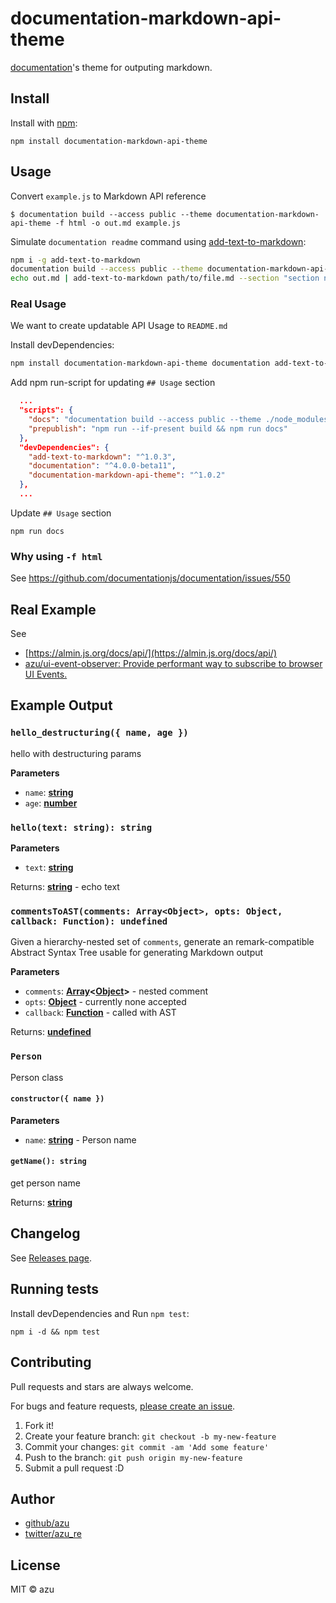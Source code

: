# documentation-markdown-api-theme

[documentation](https://github.com/documentationjs/documentation "documentation")'s theme for outputing markdown.

## Install

Install with [npm](https://www.npmjs.com/):

    npm install documentation-markdown-api-theme

## Usage

Convert `example.js` to Markdown API reference

    $ documentation build --access public --theme documentation-markdown-api-theme -f html -o out.md example.js

Simulate `documentation readme` command using [add-text-to-markdown](https://github.com/azu/add-text-to-markdown "add-text-to-markdown"):

```sh
npm i -g add-text-to-markdown
documentation build --access public --theme documentation-markdown-api-theme -f html -o out.md example.js
echo out.md | add-text-to-markdown path/to/file.md --section "section name" --write
```

### Real Usage

We want to create updatable API Usage to `README.md`

Install devDependencies:

```sh
npm install documentation-markdown-api-theme documentation add-text-to-markdown -D
```

Add npm run-script for updating `## Usage` section

```json
  ...
  "scripts": {
    "docs": "documentation build --access public --theme ./node_modules/documentation-markdown-api-theme/lib/index -f html -o out.md src/index.js && cat out.md | add-text-to-markdown README.md --section \"Usage\" --write; rm out.md",
    "prepublish": "npm run --if-present build && npm run docs"
  },
  "devDependencies": {
    "add-text-to-markdown": "^1.0.3",
    "documentation": "^4.0.0-beta11",
    "documentation-markdown-api-theme": "^1.0.2"
  },
  ...
```

Update `## Usage` section

```
npm run docs
```

### Why using `-f html`

See https://github.com/documentationjs/documentation/issues/550

## Real Example

See 

- [https://almin.js.org/docs/api/](https://almin.js.org/docs/api/)
- [azu/ui-event-observer: Provide performant way to subscribe to browser UI Events.](https://github.com/azu/ui-event-observer#usage "azu/ui-event-observer: Provide performant way to subscribe to browser UI Events.")

## Example Output

### `hello_destructuring({ name, age })`

hello with destructuring params

**Parameters**

-   `name`: **[string](https://developer.mozilla.org/en-US/docs/Web/JavaScript/Reference/Global_Objects/String)**
-   `age`: **[number](https://developer.mozilla.org/en-US/docs/Web/JavaScript/Reference/Global_Objects/Number)**

### `hello(text: string): string`

**Parameters**

-   `text`: **[string](https://developer.mozilla.org/en-US/docs/Web/JavaScript/Reference/Global_Objects/String)**

Returns: **[string](https://developer.mozilla.org/en-US/docs/Web/JavaScript/Reference/Global_Objects/String)** - echo text

### `commentsToAST(comments: Array<Object>, opts: Object, callback: Function): undefined`

Given a hierarchy-nested set of `comments`, generate an remark-compatible
Abstract Syntax Tree usable for generating Markdown output

**Parameters**

-   `comments`: **[Array](https://developer.mozilla.org/en-US/docs/Web/JavaScript/Reference/Global_Objects/Array)&lt;[Object](https://developer.mozilla.org/en-US/docs/Web/JavaScript/Reference/Global_Objects/Object)>** - nested comment
-   `opts`: **[Object](https://developer.mozilla.org/en-US/docs/Web/JavaScript/Reference/Global_Objects/Object)** - currently none accepted
-   `callback`: **[Function](https://developer.mozilla.org/en-US/docs/Web/JavaScript/Reference/Statements/function)** - called with AST

Returns: **[undefined](https://developer.mozilla.org/en-US/docs/Web/JavaScript/Reference/Global_Objects/undefined)**

### `Person`

Person class

#### `constructor({ name })`

**Parameters**

-   `name`: **[string](https://developer.mozilla.org/en-US/docs/Web/JavaScript/Reference/Global_Objects/String)** - Person name

#### `getName(): string`

get person name

Returns: **[string](https://developer.mozilla.org/en-US/docs/Web/JavaScript/Reference/Global_Objects/String)**

## Changelog

See [Releases page](https://github.com/azu/documentation-markdown-api-theme/releases).

## Running tests

Install devDependencies and Run `npm test`:

    npm i -d && npm test

## Contributing

Pull requests and stars are always welcome.

For bugs and feature requests, [please create an issue](https://github.com/azu/documentation-markdown-api-theme/issues).

1.  Fork it!
2.  Create your feature branch: `git checkout -b my-new-feature`
3.  Commit your changes: `git commit -am 'Add some feature'`
4.  Push to the branch: `git push origin my-new-feature`
5.  Submit a pull request :D

## Author

-   [github/azu](https://github.com/azu)
-   [twitter/azu_re](https://twitter.com/azu_re)

## License

MIT © azu
